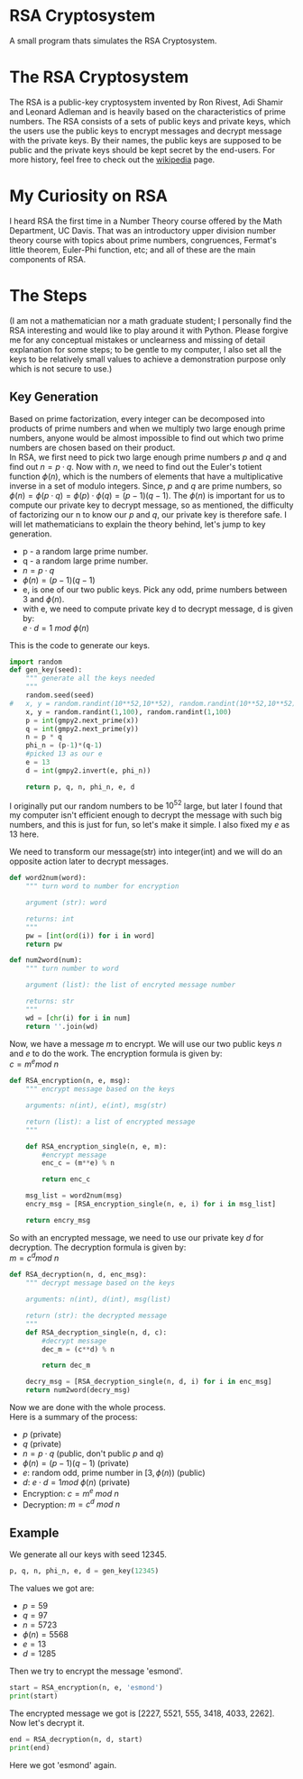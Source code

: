 # RSA Cryptosystem
A small program thats simulates the RSA Cryptosystem.

# The RSA Cryptosystem
The RSA is a public-key cryptosystem invented by Ron Rivest, Adi Shamir and Leonard Adleman and is heavily based on the characteristics of prime numbers. The RSA consists of a sets of public keys and private keys, which the users use the public keys to encrypt messages and decrypt message with the private keys. By their names, the public keys are supposed to be public and the private keys should be kept secret by the end-users. For more history, feel free to check out the [wikipedia](https://en.wikipedia.org/wiki/RSA_(cryptosystem)) page.

# My Curiosity on RSA
I heard RSA the first time in a Number Theory course offered by the Math Department, UC Davis. That was an introductory upper division number theory course with topics about prime numbers, congruences, Fermat's little theorem, Euler-Phi function, etc; and all of these are the main components of RSA.

# The Steps
(I am not a mathematician nor a math graduate student; I personally find the RSA interesting and would like to play around it with Python. Please forgive me for any conceptual mistakes or unclearness and missing of detail explanation for some steps; to be gentle to my computer, I also set all the keys to be relatively small values to achieve a demonstration purpose only which is not secure to use.)
## Key Generation
Based on prime factorization, every integer can be decomposed into products of prime numbers and when we multiply two large enough prime numbers, anyone would be almost impossible to find out which two prime numbers are chosen based on their product. <br/>
In RSA, we first need to pick two large enough prime numbers $p$ and $q$ and find out $n=p\cdot q$. Now with $n$, we need to find out the Euler's totient function $\phi(n)$, which is the numbers of elements that have a multiplicative inverse in a set of modulo integers. Since, $p$ and $q$ are prime numbers, so $\phi(n)=\phi(p\cdot q)=\phi(p)\cdot\phi(q)=(p-1)(q-1)$. The $\phi(n)$ is important for us to compute our private key to decrypt message, so as mentioned, the difficulty of factorizing our n to know our $p$ and $q$, our private key is therefore safe. I will let mathematicians to explain the theory behind, let's jump to key generation.
* p - a random large prime number.
* q - a random large prime number.
* $n=p\cdot q$
* $\phi(n)=(p-1)(q-1)$
* e, is one of our two public keys. Pick any odd, prime numbers between 3 and $\phi(n)$.
* with e, we need to compute private key d to decrypt message, d is given by: <br/> $e\cdot d=1\ mod\ \phi(n)$

This is the code to generate our keys.
```python
import random
def gen_key(seed):
    """ generate all the keys needed
    """
    random.seed(seed)
#   x, y = random.randint(10**52,10**52), random.randint(10**52,10**52)
    x, y = random.randint(1,100), random.randint(1,100)
    p = int(gmpy2.next_prime(x))
    q = int(gmpy2.next_prime(y))
    n = p * q
    phi_n = (p-1)*(q-1)
    #picked 13 as our e
    e = 13
    d = int(gmpy2.invert(e, phi_n))

    return p, q, n, phi_n, e, d
```
I originally put our random numbers to be $10^{52}$ large, but later I found that my computer isn't efficient enough to decrypt the message with such big numbers, and this is just for fun, so let's make it simple. I also fixed my $e$ as 13 here.

We need to transform our message(str) into integer(int) and we will do an opposite action later to decrypt messages.
```python
def word2num(word):
    """ turn word to number for encryption

    argument (str): word

    returns: int
    """
    pw = [int(ord(i)) for i in word]
    return pw

def num2word(num):
    """ turn number to word

    argument (list): the list of encryted message number

    returns: str
    """
    wd = [chr(i) for i in num]
    return ''.join(wd)
```

Now, we have a message $m$ to encrypt. We will use our two public keys $n$ and $e$ to do the work. The encryption formula is given by: <br/>
$c=m^e mod\ n$

```python
def RSA_encryption(n, e, msg):
    """ encrypt message based on the keys

    arguments: n(int), e(int), msg(str)

    return (list): a list of encrypted message
    """

    def RSA_encryption_single(n, e, m):
        #encrypt message
        enc_c = (m**e) % n

        return enc_c

    msg_list = word2num(msg)
    encry_msg = [RSA_encryption_single(n, e, i) for i in msg_list]

    return encry_msg
```

So with an encrypted message, we need to use our private key $d$ for decryption. The decryption formula is given by: <br/>
$m=c^d mod\ n$

```python
def RSA_decryption(n, d, enc_msg):
    """ decrypt message based on the keys

    arguments: n(int), d(int), msg(list)

    return (str): the decrypted message
    """
    def RSA_decryption_single(n, d, c):
        #decrypt message
        dec_m = (c**d) % n

        return dec_m

    decry_msg = [RSA_decryption_single(n, d, i) for i in enc_msg]
    return num2word(decry_msg)
```

Now we are done with the whole process. <br/>
Here is a summary of the process:
* $p$ (private)
* $q$ (private)
* $n=p\cdot q$ (public, don't public $p$ and $q$)
* $\phi(n)=(p-1)(q-1)$ (private)
* $e$: random odd, prime number in $[3,\phi(n))$ (public)
* $d$: $e\cdot d=1mod\ \phi(n)$ (private)
* Encryption: $c=m^e\ mod\ n$
* Decryption: $m=c^d\ mod\ n$

## Example
We generate all our keys with seed 12345. <br/>
```python
p, q, n, phi_n, e, d = gen_key(12345)
```

The values we got are: <br/>
* $p=59$
* $q=97$
* $n=5723$
* $\phi(n)=5568$
* $e=13$
* $d=1285$

Then we try to encrypt the message 'esmond'.
```python
start = RSA_encryption(n, e, 'esmond')
print(start)
```
The encrypted message we got is [2227, 5521, 555, 3418, 4033, 2262]. <br/>
Now let's decrypt it.
```python
end = RSA_decryption(n, d, start)
print(end)
```
Here we got 'esmond' again.
